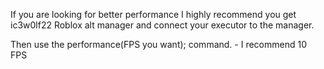 If you are looking for better performance I highly recommend you get ic3w0lf22 Roblox alt manager and connect your executor to the manager.

Then use the performance(FPS you want); command. - I recommend 10 FPS
